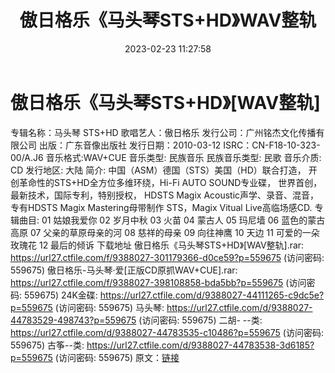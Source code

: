 ﻿---
title: 傲日格乐《马头琴STS+HD》WAV整轨
date: 2023-02-23 11:27:58
categories: 古典音乐、新世纪、纯音雅乐
tags: 纯音雅乐
---
# 傲日格乐《马头琴STS+HD》[WAV整轨]

专辑名称：马头琴 STS+HD
歌唱艺人：傲日格乐
发行公司：广州铭杰文化传播有限公司
出版：广东音像出版社
发行日期：2010-03-12
ISRC：CN-F18-10-323-00/A.J6
音乐格式:WAV+CUE
音乐类型: 民族音乐
民族音乐类型: 民歌
音乐介质: CD
发行地区: 大陆
简介:
中国（ASM）德国（STS）美国（HD）联合打造，
开创革命性的STS+HD全方位多维环绕，Hi-Fi AUTO SOUND专业碟，
世界首创，最新技术，国际专利，特别授权，
HDSTS Magix Acoustic声学、录音、混音，
专有HDSTS Magix Mastering母带制作 STS，Magix Vitual
Live高临场感CD.
专辑曲目:
01 姑娘我爱你
02 岁月中秋
03 火苗
04 蒙古人
05 玛尼墙
06 蓝色的蒙古高原
07 父亲的草原母亲的河
08 慈祥的母亲
09 向往神鹰
10 天边
11 可爱的一朵玫瑰花
12 最后的倾诉
下载地址
傲日格乐《马头琴STS+HD》[WAV整轨].rar: https://url27.ctfile.com/f/9388027-301179366-d0ce59?p=559675
(访问密码: 559675)
傲日格乐-马头琴·爱[正版CD原抓WAV+CUE].rar: https://url27.ctfile.com/f/9388027-398108858-bda5bb?p=559675
(访问密码: 559675)
24K金碟: https://url27.ctfile.com/d/9388027-44111265-c9dc5e?p=559675
(访问密码: 559675)
马头琴: https://url27.ctfile.com/d/9388027-44783529-498743?p=559675
(访问密码: 559675)
二胡- --类: https://url27.ctfile.com/d/9388027-44783535-c10486?p=559675
(访问密码: 559675)
古筝--类: https://url27.ctfile.com/d/9388027-44783538-3d6185?p=559675
(访问密码: 559675)
原文：[链接](https://blog.sina.com.cn/s/blog_1647c7e76010310vy.html)